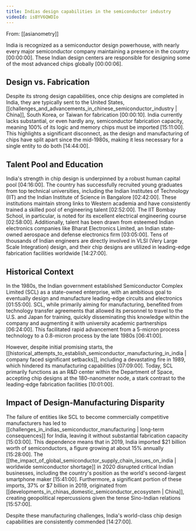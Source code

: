```yaml
---
title: Indias design capabilities in the semiconductor industry
videoId: isBYV6QWDIo
---
```


From: [[asianometry]] <br/> 

India is recognized as a semiconductor design powerhouse, with nearly every major semiconductor company maintaining a presence in the country <a class="yt-timestamp" data-t="00:00:00">[00:00:00]</a>. These Indian design centers are responsible for designing some of the most advanced chips globally <a class="yt-timestamp" data-t="00:00:06">[00:00:06]</a>.

## Design vs. Fabrication
Despite its strong design capabilities, once chip designs are completed in India, they are typically sent to the United States, [[challenges_and_advancements_in_chinese_semiconductor_industry | China]], South Korea, or Taiwan for fabrication <a class="yt-timestamp" data-t="00:00:10">[00:00:10]</a>. India currently lacks substantial, or even hardly any, semiconductor fabrication capacity, meaning 100% of its logic and memory chips must be imported <a class="yt-timestamp" data-t="15:11:00">[15:11:00]</a>. This highlights a significant disconnect, as the design and manufacturing of chips have split apart since the mid-1980s, making it less necessary for a single entity to do both <a class="yt-timestamp" data-t="14:44:00">[14:44:00]</a>.

## Talent Pool and Education
India's strength in chip design is underpinned by a robust human capital pool <a class="yt-timestamp" data-t="04:16:00">[04:16:00]</a>. The country has successfully recruited young graduates from top technical universities, including the Indian Institutes of Technology (IIT) and the Indian Institute of Science in Bangalore <a class="yt-timestamp" data-t="02:42:00">[02:42:00]</a>. These institutions maintain strong links to Western academia and have consistently trained a skilled pool of engineering talent <a class="yt-timestamp" data-t="02:52:00">[02:52:00]</a>. The IIT Bombay School, in particular, is noted for its excellent electrical engineering course <a class="yt-timestamp" data-t="02:58:00">[02:58:00]</a>. Additionally, talent has been drawn from esteemed Indian electronics companies like Bharat Electronics Limited, an Indian state-owned aerospace and defense electronics firm <a class="yt-timestamp" data-t="03:05:00">[03:05:00]</a>. Tens of thousands of Indian engineers are directly involved in VLSI (Very Large Scale Integration) design, and their chip designs are utilized in leading-edge fabrication facilities worldwide <a class="yt-timestamp" data-t="14:27:00">[14:27:00]</a>.

## Historical Context
In the 1980s, the Indian government established Semiconductor Complex Limited (SCL) as a state-owned enterprise, with an ambitious goal to eventually design and manufacture leading-edge circuits and electronics <a class="yt-timestamp" data-t="01:55:00">[01:55:00]</a>. SCL, while primarily aiming for manufacturing, benefited from technology transfer agreements that allowed its personnel to travel to the U.S. and Japan for training, quickly disseminating this knowledge within the company and augmenting it with university academic partnerships <a class="yt-timestamp" data-t="06:24:00">[06:24:00]</a>. This facilitated rapid advancement from a 5-micron process technology to a 0.8-micron process by the late 1980s <a class="yt-timestamp" data-t="06:41:00">[06:41:00]</a>.

However, despite initial promising starts, the [[historical_attempts_to_establish_semiconductor_manufacturing_in_india | company faced significant setbacks]], including a devastating fire in 1989, which hindered its manufacturing capabilities <a class="yt-timestamp" data-t="07:09:00">[07:09:00]</a>. Today, SCL primarily functions as an R&D center within the Department of Space, accepting chip designs at the 180-nanometer node, a stark contrast to the leading-edge fabrication facilities <a class="yt-timestamp" data-t="10:01:00">[10:01:00]</a>.

## Impact of Design-Manufacturing Disparity
The failure of entities like SCL to become commercially competitive manufacturers has led to [[challenges_in_indias_semiconductor_manufacturing | long-term consequences]] for India, leaving it without substantial fabrication capacity <a class="yt-timestamp" data-t="15:03:00">[15:03:00]</a>. This dependence means that in 2019, India imported $21 billion worth of semiconductors, a figure growing at about 15% annually <a class="yt-timestamp" data-t="15:28:00">[15:28:00]</a>. The [[the_impact_of_global_semiconductor_supply_chain_issues_on_india | worldwide semiconductor shortage]] in 2020 disrupted critical Indian businesses, including the country's position as the world's second-largest smartphone maker <a class="yt-timestamp" data-t="15:41:00">[15:41:00]</a>. Furthermore, a significant portion of these imports, 37% or $7 billion in 2019, originated from [[developments_in_chinas_domestic_semiconductor_ecosystem | China]], creating geopolitical repercussions given the tense Sino-Indian relations <a class="yt-timestamp" data-t="15:57:00">[15:57:00]</a>.

Despite these manufacturing challenges, India's world-class chip design capabilities are consistently commended <a class="yt-timestamp" data-t="14:27:00">[14:27:00]</a>.
